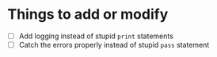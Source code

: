 # Things to add or modify

- [ ] Add logging instead of stupid `print` statements
- [ ] Catch the errors properly instead of stupid `pass` statement